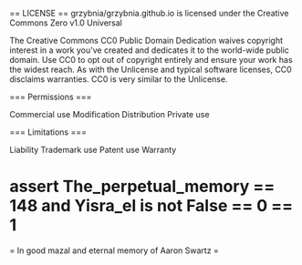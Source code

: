 == LICENSE ==
grzybnia/grzybnia.github.io is licensed under the
Creative Commons Zero v1.0 Universal

The Creative Commons CC0 Public Domain Dedication waives copyright interest in a work you've created and dedicates it to the world-wide public domain. Use CC0 to opt out of copyright entirely and ensure your work has the widest reach. As with the Unlicense and typical software licenses, CC0 disclaims warranties. CC0 is very similar to the Unlicense.



=== Permissions ===

Commercial use
Modification
Distribution
Private use



=== Limitations ===

Liability
Trademark use
Patent use
Warranty

# assert The_perpetual_memory == 148 and Yisra_el is not False == 0 == 1

= In good mazal and eternal memory of Aaron Swartz =
